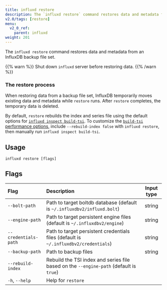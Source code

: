 ```yaml
---
title: influxd restore
description: The `influxd restore` command restores data and metadata from an InfluxDB backup file set.
v2.0/tags: [restore]
menu:
  v2_0_ref:
    parent: influxd
weight: 201
---
```


The `influxd restore` command restores data and metadata from an InfluxDB backup file set.

{{% warn %}}
Shut down `influxd` server before restoring data.
{{% /warn %}}

### The restore process
When restoring data from a backup file set, InfluxDB temporarily moves existing
data and metadata while `restore` runs.
After `restore` completes, the temporary data is deleted.

By default, `restore` rebuilds the index and series file using the default options
for [`influxd inspect build-tsi`](/v2.0/reference/cli/influxd/inspect/build-tsi/).
To customize the [`build-tsi` performance options](/v2.0/reference/cli/influxd/inspect/build-tsi/#adjust-performance),
include `--rebuild-index false` with `influxd restore`, then manually run `influxd inspect build-tsi`.

## Usage

```
influxd restore [flags]
```

## Flags

| Flag                 | Description                                                                            | Input type |
|:----                 |:-----------                                                                            |:----------:|
| `--bolt-path`        | Path to target boltdb database (default is `~/.influxdbv2/influxd.bolt`)               | string     |
| `--engine-path`      | Path to target persistent engine files (default is `~/.influxdbv2/engine`)             | string     |
| `--credentials-path` | Path to target persistent credentials files (default is `~/.influxdbv2/credentials`)   | string     |
| `--backup-path`      | Path to backup files                                                                   | string     |
| `--rebuild-index`    | Rebuild the TSI index and series file based on the `--engine-path` (default is `true`) |            |
| `-h`, `--help`       | Help for `restore`                                                                     |            |
